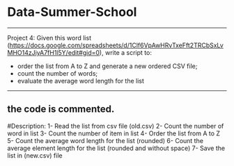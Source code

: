 # Data-Summer-School
----------------------------------------------------------------------------------------------------------------------------------
Project 4:
Given this word list (https://docs.google.com/spreadsheets/d/1Clf6VpAwHRvTxeFft2TRCbSxLvMHO14zJiyA7fH1l5Y/edit#gid=0), write a script to:
- order the list from A to Z and generate a new ordered CSV file;
- count the number of words;
- evaluate the average word length for the list
----------------------------------------------------------------------------------------------------------------------------------
the code is commented.
----------------------------------------------------------------------------------------------------------------------------------
#Description: 
1- Read the list from csv file (old.csv)
2- Count the number of word in list 
3- Count the number of item in list
4- Order the list from A to Z 
5- Count the average word length for the list (rounded)
6- Count the average element length for the list (rounded and without space)
7- Save the list in (new.csv) file
